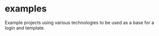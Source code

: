 # examples

Example projects using various technologies to be used as a base for a login and template.
